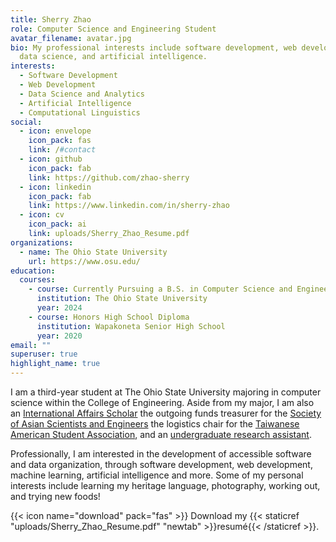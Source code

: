 ```yaml
---
title: Sherry Zhao
role: Computer Science and Engineering Student
avatar_filename: avatar.jpg
bio: My professional interests include software development, web development,
  data science, and artificial intelligence.
interests:
  - Software Development
  - Web Development
  - Data Science and Analytics
  - Artificial Intelligence
  - Computational Linguistics
social:
  - icon: envelope
    icon_pack: fas
    link: /#contact
  - icon: github
    icon_pack: fab
    link: https://github.com/zhao-sherry
  - icon: linkedin
    icon_pack: fab
    link: https://www.linkedin.com/in/sherry-zhao
  - icon: cv
    icon_pack: ai
    link: uploads/Sherry_Zhao_Resume.pdf
organizations:
  - name: The Ohio State University
    url: https://www.osu.edu/
education:
  courses:
    - course: Currently Pursuing a B.S. in Computer Science and Engineering
      institution: The Ohio State University
      year: 2024
    - course: Honors High School Diploma
      institution: Wapakoneta Senior High School
      year: 2020
email: ""
superuser: true
highlight_name: true
---
```

I am a third-year student at The Ohio State University majoring in computer science within the College of Engineering. Aside from my major, I am also an [International Affairs Scholar](https://honors-scholars.osu.edu/scholars/programs/ia) the outgoing funds treasurer for the [Society of Asian Scientists and Engineers](https://org.osu.edu/sase/) the logistics chair for the [Taiwanese American Student Association](https://org.osu.edu/tasa/), and an [undergraduate research assistant](https://openva.net/).

Professionally, I am interested in the development of accessible software and data organization, through software development, web development, machine learning, artificial intelligence and more. Some of my personal interests include learning my heritage language, photography, working out, and trying new foods!

{{< icon name="download" pack="fas" >}} Download my {{< staticref "uploads/Sherry_Zhao_Resume.pdf" "newtab" >}}resumé{{< /staticref >}}.